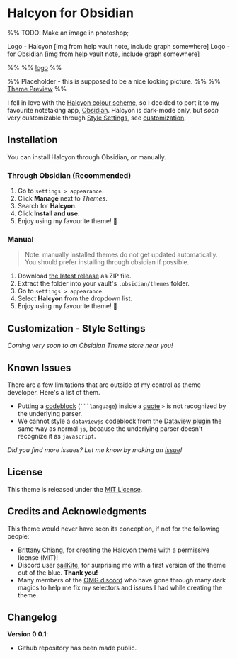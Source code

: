 # Halcyon for Obsidian
%% TODO: Make an image in photoshop;

Logo - Halcyon                        [img from help vault note, include graph somewhere]
Logo - for Obsidian                 [img from help vault note, include graph somewhere]

%%
%% [logo](logo.png) %%

%% Placeholder - this is supposed to be a nice looking picture. %%
%% [Theme Preview](preview.png) %%


I fell in love with the [Halcyon colour scheme](https://halcyon-theme.netlify.app/), so I decided to port it to my favourite notetaking app, [Obsidian](https://obsidian.md/). Halcyon is dark-mode only, but _soon_ very customizable through [Style Settings](https://github.com/mgmeyers/obsidian-style-settings), see [customization](#customization---style-settings).

## Installation

You can install Halcyon through Obsidian, or manually.

### Through Obsidian (Recommended)

1. Go to `settings > appearance`.
2. Click **Manage** next to _Themes_.
3. Search for **Halcyon**.
4. Click **Install and use**.
5. Enjoy using my favourite theme! 🥳

### Manual

> Note: manually installed themes do not get updated automatically.
> You should prefer installing through obsidian if possible.

1. Download [the latest release](#) as ZIP file.
2. Extract the folder into your vault's `.obsidian/themes` folder.
3. Go to `settings > appearance`.
4. Select **Halcyon** from the dropdown list.
5. Enjoy using my favourite theme! 🥳

## Customization - Style Settings

_Coming very soon to an Obsidian Theme store near you!_

## Known Issues

There are a few limitations that are outside of my control as theme developer. Here's a list of them.

* Putting a [codeblock](<https://help.obsidian.md/Editing+and+formatting/Basic+formatting+syntax#Code+blocks>)  (` ```language `) inside a [quote](<https://help.obsidian.md/Editing+and+formatting/Basic+formatting+syntax#Quotes>)  `>` is not recognized by the underlying parser.
* We cannot style a `dataviewjs` codeblock from the [Dataview plugin](<obsidian://show-plugin?id=dataview>) the same way as normal `js`, because the underlying parser doesn't recognize it as `javascript`.

_Did you find more issues? Let me know by making an [issue](<https://github.com/dbarenholz/halcyon-obsidian/issues>)!_

## License

This theme is released under the [MIT License](#LICENSE). 

## Credits and Acknowledgments

This theme would never have seen its conception, if not for the following people: 
* [Brittany Chiang](<https://brittanychiang.com/>), for creating the Halcyon theme with a permissive license (MIT)!
* Discord user [sailKite](<https://github.com/sailKiteV>), for surprising me with a first version of the theme out of the blue. **Thank you!**
* Many members of the [OMG discord](<https://discord.gg/obsidianmd>) who have gone through many dark magics to help me fix my selectors and issues I had while creating the theme.

## Changelog

**Version 0.0.1**: 
* Github repository has been made public.

